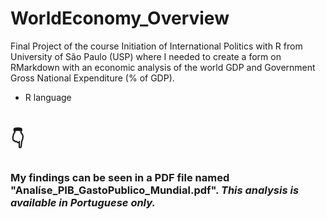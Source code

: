 # WorldEconomy_Overview
Final Project of the course Initiation of International Politics with R from University of São Paulo (USP) where I needed to create a form on RMarkdown with an economic analysis of the world GDP and Government Gross National Expenditure (% of GDP).

- R language

<h1>👇</h1>

<h3>My findings can be seen in a PDF file named "Analíse_PIB_GastoPublico_Mundial.pdf". <i>This analysis is available in Portuguese only.</i></h3>
